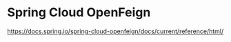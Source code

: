 # Spring Cloud OpenFeign
https://docs.spring.io/spring-cloud-openfeign/docs/current/reference/html/
